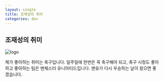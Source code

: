 ```yaml
---
layout: single
title: 조재성의 취미
categories: dev
---
```



## 조재성의 취미
![logo](https://blog.kakaocdn.net/dn/nByxY/btqEamkpOK0/9y8B2ctPHPvxR2ZFZJ93Dk/img.png)


 제가 좋아하는 취미는 축구입니다. 일주일에 한번은 꼭 축구해야 되고, 축구 시청도 좋아하고 좋아하는 팀은 맨체스터 유니아티드입니다. 
 맨유가 다시 우승하는 날이 왔으면 좋겠습니다. 
